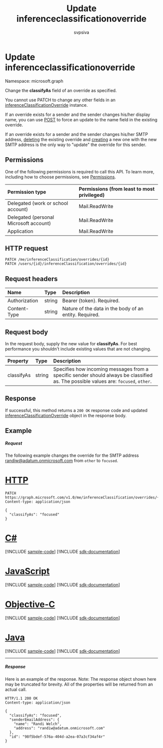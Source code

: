 ﻿---
title: "Update inferenceclassificationoverride"
description: "Change the **classifyAs** field of an override as specified. "
localization_priority: Normal
author: "svpsiva"
ms.prod: ""
doc_type: apiPageType
---

# Update inferenceclassificationoverride

Namespace: microsoft.graph

Change the **classifyAs** field of an override as specified.

You cannot use PATCH to change any other fields in an [inferenceClassificationOverride](../resources/inferenceclassificationoverride.md) instance.

If an override exists for a sender and the sender changes his/her display name, you can use [POST](inferenceclassification-post-overrides.md) to force an update to the name field in the existing override.

If an override exists for a sender and the sender changes his/her SMTP address, [deleting](inferenceclassificationoverride-delete.md) the existing override and [creating](inferenceclassification-post-overrides.md) a new one with
the new SMTP address is the only way to "update" the override for this sender.

## Permissions

One of the following permissions is required to call this API. To learn more, including how to choose permissions, see [Permissions](/graph/permissions-reference).

| Permission type                        | Permissions (from least to most privileged) |
| :------------------------------------- | :------------------------------------------ |
| Delegated (work or school account)     | Mail.ReadWrite                              |
| Delegated (personal Microsoft account) | Mail.ReadWrite                              |
| Application                            | Mail.ReadWrite                              |

## HTTP request

<!-- { "blockType": "ignored" } -->

```http
PATCH /me/inferenceClassification/overrides/{id}
PATCH /users/{id}/inferenceClassification/overrides/{id}
```

## Request headers

| Name          | Type   | Description                                            |
| :------------ | :----- | :----------------------------------------------------- |
| Authorization | string | Bearer {token}. Required.                              |
| Content-Type  | string | Nature of the data in the body of an entity. Required. |

## Request body

In the request body, supply the new value for **classifyAs**. For best performance you shouldn't include existing values that are not changing.

| Property   | Type   | Description                                                                                                                         |
| :--------- | :----- | :---------------------------------------------------------------------------------------------------------------------------------- |
| classifyAs | string | Specifies how incoming messages from a specific sender should always be classified as. The possible values are: `focused`, `other`. |

## Response

If successful, this method returns a `200 OK` response code and updated [inferenceClassificationOverride](../resources/inferenceclassificationoverride.md) object in the response body.

## Example

##### Request

The following example changes the override for the SMTP address randiw@adatum.onmicrosoft.com from `other` to `focused`.

# [HTTP](#tab/http)

<!-- {
  "blockType": "request",
  "name": "update_inferenceclassificationoverride"
}-->

```http
PATCH https://graph.microsoft.com/v1.0/me/inferenceClassification/overrides/{id}
Content-type: application/json

{
  "classifyAs": "focused"
}
```

# [C#](#tab/csharp)

[!INCLUDE [sample-code](../includes/snippets/csharp/update-inferenceclassificationoverride-csharp-snippets.md)]
[!INCLUDE [sdk-documentation](../includes/snippets/snippets-sdk-documentation-link.md)]

# [JavaScript](#tab/javascript)

[!INCLUDE [sample-code](../includes/snippets/javascript/update-inferenceclassificationoverride-javascript-snippets.md)]
[!INCLUDE [sdk-documentation](../includes/snippets/snippets-sdk-documentation-link.md)]

# [Objective-C](#tab/objc)

[!INCLUDE [sample-code](../includes/snippets/objc/update-inferenceclassificationoverride-objc-snippets.md)]
[!INCLUDE [sdk-documentation](../includes/snippets/snippets-sdk-documentation-link.md)]

# [Java](#tab/java)

[!INCLUDE [sample-code](../includes/snippets/java/update-inferenceclassificationoverride-java-snippets.md)]
[!INCLUDE [sdk-documentation](../includes/snippets/snippets-sdk-documentation-link.md)]

---

##### Response

Here is an example of the response. Note: The response object shown here may be truncated for brevity. All of the properties will be returned from an actual call.

<!-- {
  "blockType": "response",
  "truncated": true,
  "@odata.type": "microsoft.graph.inferenceClassificationOverride"
} -->

```http
HTTP/1.1 200 OK
Content-type: application/json

{
  "classifyAs": "focused",
  "senderEmailAddress": {
    "name": "Randi Welch",
    "address": "randiw@adatum.onmicrosoft.com"
  },
  "id": "98f5bdef-576a-404d-a2ea-07a3cf34af4r"
}
```

<!-- uuid: 8fcb5dbc-d5aa-4681-8e31-b001d5168d79
2015-10-25 14:57:30 UTC -->

<!-- {
  "type": "#page.annotation",
  "description": "Update inferenceclassificationoverride",
  "keywords": "",
  "section": "documentation",
  "tocPath": "",
  "suppressions": [
  ]
}-->
